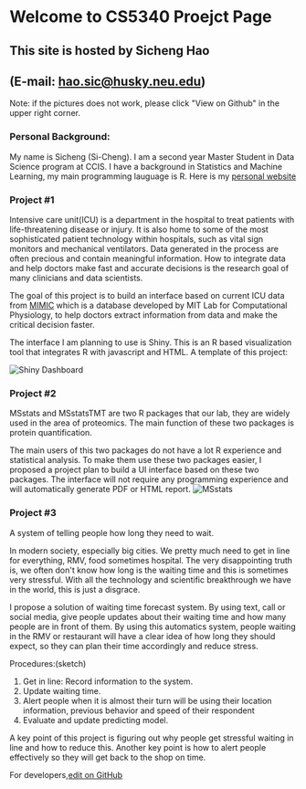 # Welcome to CS5340 Proejct Page
## This site is hosted by Sicheng Hao 
## (E-mail: [hao.sic@husky.neu.edu](hao.sic@husky.neu.edu))

Note: if the pictures does not work, please click "View on Github" in the upper right corner. 

### Personal Background: 
My name is Sicheng (Si-Cheng). I am a second year Master Student in Data Science program at CCIS. I have a background in Statistics and Machine Learning, my main programming lauguage is R. Here is my [personal website](https://sichenghao1992.github.io/)

### Project #1

Intensive care unit(ICU) is a department in the hospital to treat patients with life-threatening disease or injury. It is also home to some of the most sophisticated patient technology within hospitals, such as vital sign monitors and mechanical ventilators. Data generated in the process are often precious and contain meaningful information. How to integrate data and help doctors make fast and accurate decisions is the research goal of many clinicians and data scientists. 

The goal of this project is to build an interface based on current ICU data from [MIMIC](https://mimic.physionet.org/) which is a database developed by MIT Lab for Computational Physiology, to help doctors extract information from data and make the critical decision faster. 

The interface I am planning to use is Shiny. This is an R based visualization tool that integrates R with javascript and HTML. A template of this project:

![Shiny Dashboard](https://github.com/sichenghao1992/CS5340_Project/blob/master/Pics/Screen%20Shot%202018-09-16%20at%209.36.03%20PM.png)

### Project #2

MSstats and MSstatsTMT are two R packages that our lab, they are widely used in the area of proteomics. The main function of these two packages is protein quantification. 

The main users of this two packages do not have a lot R experience and statistical analysis. To make them use these two packages easier, I proposed a project plan to build a UI interface based on these two packages. The interface will not require any programming experience and will automatically generate PDF or HTML report. 
![MSstats](https://github.com/sichenghao1992/CS5340_Project/blob/master/Pics/Screen%20Shot%202018-09-16%20at%2010.25.13%20PM.png)


### Project #3

A system of telling people how long they need to wait. 

In modern society, especially big cities. We pretty much need to get in line for everything, RMV, food sometimes hospital. The very disappointing truth is, we often don't know how long is the waiting time and this is sometimes very stressful. With all the technology and scientific breakthrough we have in the world, this is just a disgrace.

I propose a solution of waiting time forecast system. By using text, call or social media, give people updates about their waiting time and how many people are in front of them. By using this automatics system, people waiting in the  RMV or restaurant will have a clear idea of how long they should expect, so they can plan their time accordingly and reduce stress. 

Procedures:(sketch)
1. Get in line: Record information to the system. 
2. Update waiting time.
3. Alert people when it is almost their turn will be using their location information, previous behavior and speed of their respondent
4. Evaluate and update predicting model. 

A key point of this project is figuring out why people get stressful waiting in line and how to reduce this. Another key point is how to alert people effectively so they will get back to the shop on time.





For developers,[edit on GitHub](https://github.com/sichenghao1992/CS5340_Project/edit/master/README.md)





